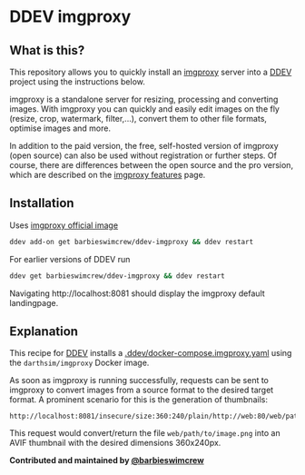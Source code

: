 # DDEV imgproxy

## What is this?

This repository allows you to quickly install an [imgproxy](https://imgproxy.net/) server into a [DDEV](https://ddev.readthedocs.io) project using the instructions below.

imgproxy is a standalone server for resizing, processing and converting images. With imgproxy you can quickly and easily edit images on the fly (resize, crop, watermark, filter,...), convert them to other file formats, optimise images and more.

In addition to the paid version, the free, self-hosted version of imgproxy (open source) can also be used without registration or further steps. Of course, there are differences between the open source and the pro version, which are described on the [imgproxy features](https://imgproxy.net/features/) page. 

## Installation

Uses [imgproxy official image](https://hub.docker.com/r/darthsim/imgproxy/)


```sh
ddev add-on get barbieswimcrew/ddev-imgproxy && ddev restart
```

For earlier versions of DDEV run

```sh
ddev get barbieswimcrew/ddev-imgproxy && ddev restart
```


Navigating http://localhost:8081 should display the imgproxy default landingpage.

## Explanation

This recipe for [DDEV](https://ddev.readthedocs.io) installs a [.ddev/docker-compose.imgproxy.yaml](docker-compose.imgproxy.yaml) using the `darthsim/imgproxy` Docker image.

As soon as imgproxy is running successfully, requests can be sent to imgproxy to convert images from a source format to the desired target format. A prominent scenario for this is the generation of thumbnails:

```
http://localhost:8081/insecure/size:360:240/plain/http://web:80/web/path/to/image.png@avif
```

This request would convert/return the file `web/path/to/image.png` into an AVIF thumbnail with the desired dimensions 360x240px.

**Contributed and maintained by [@barbieswimcrew](https://github.com/barbieswimcrew)**